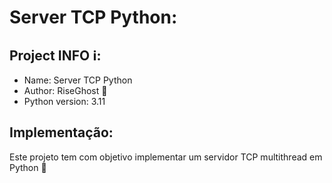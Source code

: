 # Server TCP Python:

## Project INFO ℹ️:
- Name:             Server TCP Python
- Author:           RiseGhost 👻
- Python version:   3.11

## Implementação:
Este projeto tem com objetivo implementar um servidor TCP multithread em Python 🐍

